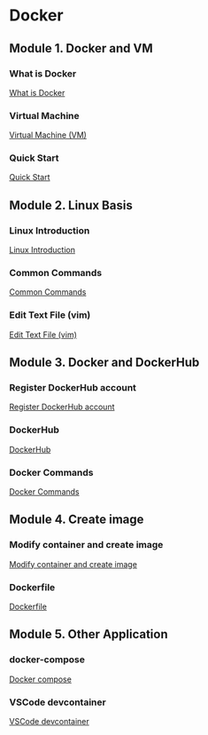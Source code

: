 # Docker

## Module **1. Docker and VM**

### What is Docker

[What is Docker](Docker%20eb2ba811f16c4a2a81ee09529b0a33f3/What%20is%20Docker%20f708d58b610e40a2a0d7d1901370e21d.md)

### Virtual Machine

[Virtual Machine (VM)](Docker%20eb2ba811f16c4a2a81ee09529b0a33f3/Virtual%20Machine%20(VM)%20add5c8cba6f741d49842d7fee55de6de.md)

### Quick Start

[ Quick Start](Docker%20eb2ba811f16c4a2a81ee09529b0a33f3/Quick%20Start%209a0d8944806141ddb7416de894c557b4.md)

## Module **2. Linux Basis**

### Linux Introduction

[Linux Introduction](Docker%20eb2ba811f16c4a2a81ee09529b0a33f3/Linux%20Introduction%20ca7bac636b8a47b4a9d907ca697290fd.md)

### Common Commands

[Common Commands](Docker%20eb2ba811f16c4a2a81ee09529b0a33f3/Common%20Commands%206354621f62cf44d98261afd5e92bca64.md)

### Edit Text File (vim)

[Edit Text File (vim)](Docker%20eb2ba811f16c4a2a81ee09529b0a33f3/Edit%20Text%20File%20(vim)%20cb7cfd612fc546329f12eb0205f074c2.md)

## Module **3. Docker and DockerHub**

### Register DockerHub account

[Register DockerHub account](Docker%20eb2ba811f16c4a2a81ee09529b0a33f3/Register%20DockerHub%20account%208c90e1c6aa3c4e19810cc72e744fc296.md)

### DockerHub

[DockerHub](Docker%20eb2ba811f16c4a2a81ee09529b0a33f3/DockerHub%20d69dab70c803426faf2643107de9ce89.md)

### Docker Commands

[Docker Commands](Docker%20eb2ba811f16c4a2a81ee09529b0a33f3/Docker%20Commands%203d647e8d520b4df89d13c398586cfb51.md)

## Module **4. Create image**

### Modify container and create image

[Modify container and create image](Docker%20eb2ba811f16c4a2a81ee09529b0a33f3/Modify%20container%20and%20create%20image%20e7914f6ae361484c97000cecab4e999b.md)

### Dockerfile

[Dockerfile](Docker%20eb2ba811f16c4a2a81ee09529b0a33f3/Dockerfile%20cff36b25e8944652ba28f7e17a945b96.md)

## Module 5. Other Application

### **docker-compose**

[ Docker compose](Docker%20eb2ba811f16c4a2a81ee09529b0a33f3/Docker%20compose%20f0ae267025e140ffb6d5ece8f412ec98.md)

### VSCode devcontainer

[ VSCode devcontainer](Docker%20eb2ba811f16c4a2a81ee09529b0a33f3/VSCode%20devcontainer%20856f526d5f35437795d6800f181415ea.md)